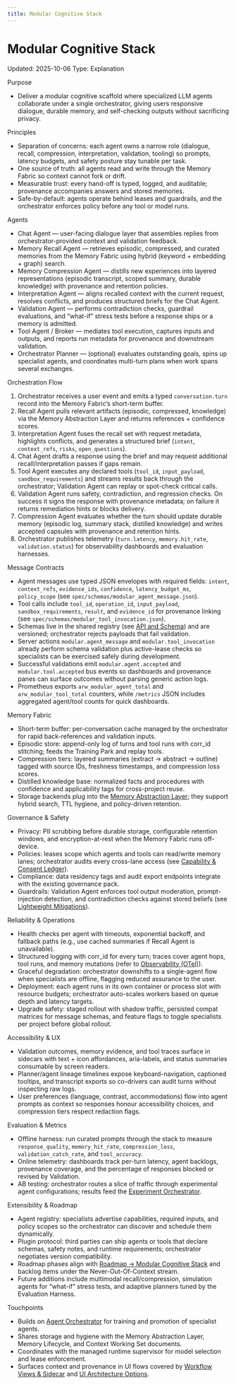 ```yaml
---
title: Modular Cognitive Stack
---
```


# Modular Cognitive Stack
Updated: 2025-10-06
Type: Explanation

Purpose
- Deliver a modular cognitive scaffold where specialized LLM agents collaborate under a single orchestrator, giving users responsive dialogue, durable memory, and self-checking outputs without sacrificing privacy.

Principles
- Separation of concerns: each agent owns a narrow role (dialogue, recall, compression, interpretation, validation, tooling) so prompts, latency budgets, and safety posture stay tunable per task.
- One source of truth: all agents read and write through the Memory Fabric so context cannot fork or drift.
- Measurable trust: every hand-off is typed, logged, and auditable; provenance accompanies answers and stored memories.
- Safe-by-default: agents operate behind leases and guardrails, and the orchestrator enforces policy before any tool or model runs.

Agents
- Chat Agent — user-facing dialogue layer that assembles replies from orchestrator-provided context and validation feedback.
- Memory Recall Agent — retrieves episodic, compressed, and curated memories from the Memory Fabric using hybrid (keyword + embedding + graph) search.
- Memory Compression Agent — distills new experiences into layered representations (episodic transcript, scoped summary, durable knowledge) with provenance and retention policies.
- Interpretation Agent — aligns recalled context with the current request, resolves conflicts, and produces structured briefs for the Chat Agent.
- Validation Agent — performs contradiction checks, guardrail evaluations, and “what-if” stress tests before a response ships or a memory is admitted.
- Tool Agent / Broker — mediates tool execution, captures inputs and outputs, and reports run metadata for provenance and downstream validation.
- Orchestrator Planner — (optional) evaluates outstanding goals, spins up specialist agents, and coordinates multi-turn plans when work spans several exchanges.

Orchestration Flow
1. Orchestrator receives a user event and emits a typed `conversation.turn` record into the Memory Fabric’s short-term buffer.
2. Recall Agent pulls relevant artifacts (episodic, compressed, knowledge) via the Memory Abstraction Layer and returns references + confidence scores.
3. Interpretation Agent fuses the recall set with request metadata, highlights conflicts, and generates a structured brief (`intent`, `context_refs`, `risks`, `open_questions`).
4. Chat Agent drafts a response using the brief and may request additional recall/interpretation passes if gaps remain.
5. Tool Agent executes any declared tools (`tool_id`, `input_payload`, `sandbox_requirements`) and streams results back through the orchestrator; Validation Agent can replay or spot-check critical calls.
6. Validation Agent runs safety, contradiction, and regression checks. On success it signs the response with provenance metadata; on failure it returns remediation hints or blocks delivery.
7. Compression Agent evaluates whether the turn should update durable memory (episodic log, summary stack, distilled knowledge) and writes accepted capsules with provenance and retention hints.
8. Orchestrator publishes telemetry (`turn.latency`, `memory.hit_rate`, `validation.status`) for observability dashboards and evaluation harnesses.

Message Contracts
- Agent messages use typed JSON envelopes with required fields: `intent`, `context_refs`, `evidence_ids`, `confidence`, `latency_budget_ms`, `policy_scope` (see `spec/schemas/modular_agent_message.json`).
- Tool calls include `tool_id`, `operation_id`, `input_payload`, `sandbox_requirements`, `result`, and `evidence_id` for provenance linking (see `spec/schemas/modular_tool_invocation.json`).
- Schemas live in the shared registry (see [API and Schema](../API_AND_SCHEMA.md)) and are versioned; orchestrator rejects payloads that fail validation.
- Server actions `modular.agent_message` and `modular.tool_invocation` already perform schema validation plus active-lease checks so specialists can be exercised safely during development.
- Successful validations emit `modular.agent.accepted` and `modular.tool.accepted` bus events so dashboards and provenance panes can surface outcomes without parsing generic action logs.
- Prometheus exports `arw_modular_agent_total` and `arw_modular_tool_total` counters, while `/metrics` JSON includes aggregated agent/tool counts for quick dashboards.

Memory Fabric
- Short-term buffer: per-conversation cache managed by the orchestrator for rapid back-references and validation inputs.
- Episodic store: append-only log of turns and tool runs with corr_id stitching; feeds the Training Park and replay tools.
- Compression tiers: layered summaries (extract → abstract → outline) tagged with source IDs, freshness timestamps, and compression loss scores.
- Distilled knowledge base: normalized facts and procedures with confidence and applicability tags for cross-project reuse.
- Storage backends plug into the [Memory Abstraction Layer](memory_abstraction.md); they support hybrid search, TTL hygiene, and policy-driven retention.

Governance & Safety
- Privacy: PII scrubbing before durable storage, configurable retention windows, and encryption-at-rest when the Memory Fabric runs off-device.
- Policies: leases scope which agents and tools can read/write memory lanes; orchestrator audits every cross-lane access (see [Capability & Consent Ledger](capability_consent_ledger.md)).
- Compliance: data residency tags and audit export endpoints integrate with the existing governance pack.
- Guardrails: Validation Agent enforces tool output moderation, prompt-injection detection, and contradiction checks against stored beliefs (see [Lightweight Mitigations](lightweight_mitigations.md)).

Reliability & Operations
- Health checks per agent with timeouts, exponential backoff, and fallback paths (e.g., use cached summaries if Recall Agent is unavailable).
- Structured logging with corr_id for every turn; traces cover agent hops, tool runs, and memory mutations (refer to [Observability (OTel)](observability_otel.md)).
- Graceful degradation: orchestrator downshifts to a single-agent flow when specialists are offline, flagging reduced assurance to the user.
- Deployment: each agent runs in its own container or process slot with resource budgets; orchestrator auto-scales workers based on queue depth and latency targets.
- Upgrade safety: staged rollout with shadow traffic, persisted compat matrices for message schemas, and feature flags to toggle specialists per project before global rollout.

Accessibility & UX
- Validation outcomes, memory evidence, and tool traces surface in sidecars with text + icon affordances, aria-labels, and status summaries consumable by screen readers.
- Planner/agent lineage timelines expose keyboard-navigation, captioned tooltips, and transcript exports so co-drivers can audit turns without inspecting raw logs.
- User preferences (language, contrast, accommodations) flow into agent prompts as context so responses honour accessibility choices, and compression tiers respect redaction flags.

Evaluation & Metrics
- Offline harness: run curated prompts through the stack to measure `response_quality`, `memory_hit_rate`, `compression_loss`, `validation_catch_rate`, and `tool_accuracy`.
- Online telemetry: dashboards track per-turn latency, agent backlogs, provenance coverage, and the percentage of responses blocked or revised by Validation.
- AB testing: orchestrator routes a slice of traffic through experimental agent configurations; results feed the [Experiment Orchestrator](experiment_orchestrator.md).

Extensibility & Roadmap
- Agent registry: specialists advertise capabilities, required inputs, and policy scopes so the orchestrator can discover and schedule them dynamically.
- Plugin protocol: third parties can ship agents or tools that declare schemas, safety notes, and runtime requirements; orchestrator negotiates version compatibility.
- Roadmap phases align with [Roadmap → Modular Cognitive Stack](../ROADMAP.md#priority-two--modular-cognitive-stack--memory-orchestration) and backlog items under the Never-Out-Of-Context stream.
- Future additions include multimodal recall/compression, simulation agents for “what-if” stress tests, and adaptive planners tuned by the Evaluation Harness.

Touchpoints
- Builds on [Agent Orchestrator](agent_orchestrator.md) for training and promotion of specialist agents.
- Shares storage and hygiene with the Memory Abstraction Layer, Memory Lifecycle, and Context Working Set documents.
- Coordinates with the managed runtime supervisor for model selection and lease enforcement.
- Surfaces context and provenance in UI flows covered by [Workflow Views & Sidecar](../guide/workflow_views.md) and [UI Architecture Options](ui_architecture_options.md).
